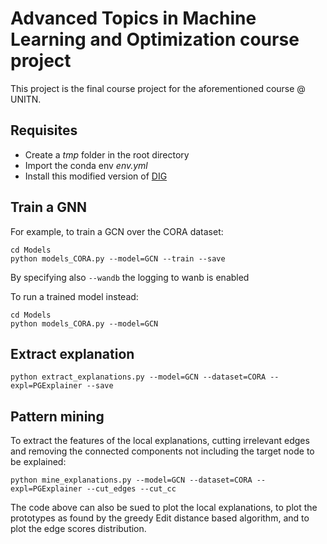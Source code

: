 # Advanced Topics in Machine Learning and Optimization course project

This project is the final course project for the aforementioned course @ UNITN.

## Requisites
- Create a *tmp* folder in the root directory
- Import the conda env *env.yml*
- Install this modified version of [DIG](https://github.com/steveazzolin/dive-into-graphs)

## Train a GNN
For example, to train a GCN over the CORA dataset:
```
cd Models
python models_CORA.py --model=GCN --train --save
```

By specifying also `--wandb` the logging to wanb is enabled

To run a trained model instead:
```
cd Models
python models_CORA.py --model=GCN
```

## Extract explanation
```
python extract_explanations.py --model=GCN --dataset=CORA --expl=PGExplainer --save
```

## Pattern mining
To extract the features of the local explanations, cutting irrelevant edges and removing the connected components not including the target node to be explained:
```
python mine_explanations.py --model=GCN --dataset=CORA --expl=PGExplainer --cut_edges --cut_cc
```
The code above can also be sued to plot the local explanations, to plot the prototypes as found by the greedy Edit distance based algorithm, and to plot the edge scores distribution.
